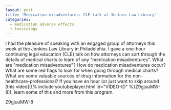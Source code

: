 ```yaml
---
layout: post
title: 'Medication misadventures: CLE talk at Jenkins Law Library'
categories:
  - medication adverse effects
  - toxicology
---
```



I had the pleasure of speaking with an engaged group of attorneys this week at the Jenkins Law Library in Philadelphia. I gave a one-hour continuing legal education (CLE) talk on how attorneys can sort through the details of medical charts to learn of any "medication misadventures". What are "medication misadventures"? How do medication misadventures occur? What are some red flags to look for when going through medical charts? What are some valuable sources of drug information for the non-healthcare-professional? If you have an hour (or just want to skip around [this video]({% include youtubeplayer.html id=&quot;VIDEO-ID&quot; %}Z9gjuuMW-8)), learn some of this and more from this program.

Z9gjuuMW-8